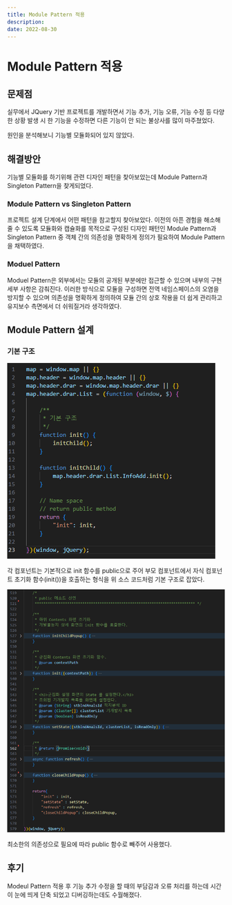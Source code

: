 ```yaml
---
title: Module Pattern 적용
description: 
date: 2022-08-30
---
```


# Module Pattern 적용

## 문제점
실무에서 JQuery 기반 프로젝트를 개발하면서 기능 추가, 기능 오류, 기능 수정 등 다양한 상황 발생 시 한 기능을 수정하면 다른 기능이 안 되는 불상사를 많이 마주쳤었다. 


원인을 분석해보니 기능별 모듈화되어 있지 않았다.

## 해결방안

기능별 모듈화를 하기위해 관련 디자인 패턴을 찾아보았는데 Module Pattern과 Singleton Pattern을 찾게되었다.

### Module Pattern vs Singleton Pattern

프로젝트 설계 단계에서 어떤 패턴을 참고할지 찾아보았다. 이전의 아픈 경험을 해소해줄 수 있도록 모듈화와 캡슐화를 목적으로 구성된 디자인 패턴인 Module Pattern과 Singleton Pattern 중 객체 간의 의존성을 명확하게 정의가 필요하여 Module Pattern을 채택하였다.

### Moduel Pattern
Moduel Pattern은 외부에서는 모듈의 공개된 부분에만 접근할 수 있으며 내부의 구현 세부 사항은 감춰진다.
이러한 방식으로 모듈을 구성하면 전역 네임스페이스의 오염을 방지할 수 있으며 의존성을 명확하게 정의하여 모듈 간의 상호 작용을 더 쉽게 관리하고 유지보수 측면에서 더 쉬워질거라 생각하였다.


## Module Pattern 설계

### 기본 구조

<div style="
    display: inline-flex;
"><img src="image-3.png" alt="Alt text">
</div>




각 컴포넌트는 기본적으로 init 함수를 public으로 주어 부모 컴포넌트에서 자식 컴포넌트 초기화 함수(init())을 호출하는 형식을 위 소스 코드처럼 기본 구조로 잡았다.


<div style="
    display: inline-flex;
"><img src="image-4.png" alt="Alt text">
</div>



최소한의 의존성으로 필요에 따라 public 함수로 빼주어 사용했다.


   
## 후기 
Modeul Pattern 적용 후 기능 추가 수정을 할 때의 부담감과 오류 처리를 하는데 시간이 눈에 띄게 단축 되었고 디버깅하는데도 수월해졌다. 
